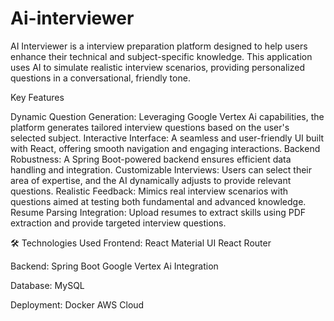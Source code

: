 # Ai-interviewer
AI Interviewer is a interview preparation platform designed to help users enhance their technical and subject-specific knowledge. This application uses AI to simulate realistic interview scenarios, providing personalized questions in a conversational, friendly tone.

Key Features

Dynamic Question Generation: Leveraging Google Vertex Ai capabilities, the platform generates tailored interview questions based on the user's selected subject.
Interactive Interface: A seamless and user-friendly UI built with React, offering smooth navigation and engaging interactions.
Backend Robustness: A Spring Boot-powered backend ensures efficient data handling and integration.
Customizable Interviews: Users can select their area of expertise, and the AI dynamically adjusts to provide relevant questions.
Realistic Feedback: Mimics real interview scenarios with questions aimed at testing both fundamental and advanced knowledge.
Resume Parsing Integration: Upload resumes to extract skills using PDF extraction and provide targeted interview questions.


🛠️ Technologies Used
Frontend:
  React
  Material UI
  React Router

Backend:
  Spring Boot
  Google Vertex Ai Integration

Database:
  MySQL

Deployment:
  Docker
  AWS Cloud
